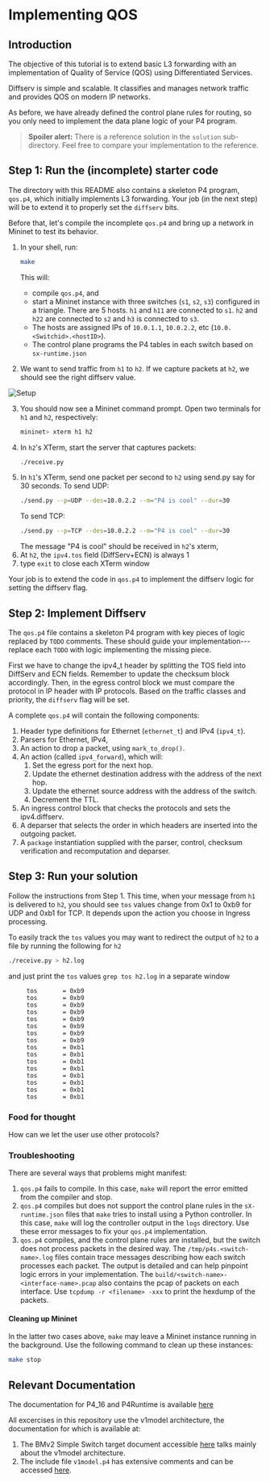 # Implementing QOS

## Introduction

The objective of this tutorial is to extend basic L3 forwarding with
an implementation of Quality of Service (QOS) using Differentiated Services.

Diffserv is simple and scalable. It classifies and manages network traffic and provides QOS on modern IP networks.

As before, we have already defined the control plane rules for
routing, so you only need to implement the data plane logic of your P4
program.

> **Spoiler alert:** There is a reference solution in the `solution`
> sub-directory. Feel free to compare your implementation to the reference.

## Step 1: Run the (incomplete) starter code

The directory with this README also contains a skeleton P4 program,
`qos.p4`, which initially implements L3 forwarding. Your job (in the
next step) will be to extend it to properly set the `diffserv` bits.

Before that, let's compile the incomplete `qos.p4` and bring up a
network in Mininet to test its behavior.

1. In your shell, run:
   ```bash
   make
   ```
   This will:
   * compile `qos.p4`, and
   * start a Mininet instance with three switches (`s1`, `s2`, `s3`) configured
     in a triangle. There are 5 hosts. `h1` and `h11` are connected to `s1`.
     `h2` and `h22` are connected to `s2` and `h3` is connected to `s3`.
   * The hosts are assigned IPs of `10.0.1.1`, `10.0.2.2`, etc
     (`10.0.<Switchid>.<hostID>`).
   * The control plane programs the P4 tables in each switch based on
     `sx-runtime.json`

2. We want to send traffic from `h1` to `h2`. If we
capture packets at `h2`, we should see the right diffserv value.

![Setup](setup.png)

3. You should now see a Mininet command prompt. Open two terminals
for `h1` and `h2`, respectively:
   ```bash
   mininet> xterm h1 h2
   ```
4. In `h2`'s XTerm, start the server that captures packets:
   ```bash
   ./receive.py
   ```
5. In `h1`'s XTerm, send one packet per second to `h2` using send.py
say for 30 seconds.
   To send UDP:
   ```bash
   ./send.py --p=UDP --des=10.0.2.2 --m="P4 is cool" --dur=30
   ```
   To send TCP:
   ```bash
   ./send.py --p=TCP --des=10.0.2.2 --m="P4 is cool" --dur=30
   ```
   The message "P4 is cool" should be received in `h2`'s xterm,
6. At `h2`, the `ipv4.tos` field (DiffServ+ECN) is always 1
7. type `exit` to close each XTerm window

Your job is to extend the code in `qos.p4` to implement the diffserv logic
for setting the diffserv flag.

## Step 2: Implement Diffserv

The `qos.p4` file contains a skeleton P4 program with key pieces of
logic replaced by `TODO` comments.  These should guide your
implementation---replace each `TODO` with logic implementing the
missing piece.

First we have to change the ipv4_t header by splitting the TOS field
into DiffServ and ECN fields.  Remember to update the checksum block
accordingly.  Then, in the egress control block we must compare the
protocol in IP header with IP protocols. Based on the traffic classes
and priority, the `diffserv` flag will be set.

A complete `qos.p4` will contain the following components:

1. Header type definitions for Ethernet (`ethernet_t`) and IPv4 (`ipv4_t`).
2. Parsers for Ethernet, IPv4,
3. An action to drop a packet, using `mark_to_drop()`.
4. An action (called `ipv4_forward`), which will:
	1. Set the egress port for the next hop.
	2. Update the ethernet destination address with the address of
           the next hop.
	3. Update the ethernet source address with the address of the switch.
	4. Decrement the TTL.
5. An ingress control block that checks the protocols and sets the ipv4.diffserv.
6. A deparser that selects the order in which headers are inserted into the outgoing
   packet.
7. A `package` instantiation supplied with the parser, control,
  checksum verification and recomputation and deparser.

## Step 3: Run your solution

Follow the instructions from Step 1. This time, when your message from
`h1` is delivered to `h2`, you should see `tos` values change from 0x1
to  0xb9 for UDP and 0xb1 for TCP. It depends upon the action you choose
in Ingress processing.

To easily track the `tos` values you may want to redirect the output
of `h2` to a file by running the following for `h2`
   ```bash
   ./receive.py > h2.log
   ```
and just print the `tos` values `grep tos h2.log` in a separate window
```
     tos       = 0xb9
     tos       = 0xb9
     tos       = 0xb9
     tos       = 0xb9
     tos       = 0xb9
     tos       = 0xb9
     tos       = 0xb9
     tos       = 0xb9
     tos       = 0xb1
     tos       = 0xb1
     tos       = 0xb1
     tos       = 0xb1
     tos       = 0xb1
     tos       = 0xb1
     tos       = 0xb1
     tos       = 0xb1

```

### Food for thought

How can we let the user use other protocols?

### Troubleshooting

There are several ways that problems might manifest:

1. `qos.p4` fails to compile.  In this case, `make` will report the
   error emitted from the compiler and stop.
2. `qos.p4` compiles but does not support the control plane rules in
   the `sX-runtime.json` files that `make` tries to install using
   a Python controller. In this case, `make` will log the controller output
   in the `logs` directory. Use these error messages to fix your `qos.p4`
   implementation.
3. `qos.p4` compiles, and the control plane rules are installed, but
   the switch does not process packets in the desired way.  The
   `/tmp/p4s.<switch-name>.log` files contain trace messages
   describing how each switch processes each packet.  The output is
   detailed and can help pinpoint logic errors in your implementation.
   The `build/<switch-name>-<interface-name>.pcap` also contains the
   pcap of packets on each interface. Use `tcpdump -r <filename> -xxx`
   to print the hexdump of the packets.

#### Cleaning up Mininet

In the latter two cases above, `make` may leave a Mininet instance
running in the background.  Use the following command to clean up
these instances:

```bash
make stop
```

## Relevant Documentation

The documentation for P4_16 and P4Runtime is available [here](https://p4.org/specs/)

All excercises in this repository use the v1model architecture, the documentation for which is available at:
1. The BMv2 Simple Switch target document accessible [here](https://github.com/p4lang/behavioral-model/blob/master/docs/simple_switch.md) talks mainly about the v1model architecture.
2. The include file `v1model.p4` has extensive comments and can be accessed [here](https://github.com/p4lang/p4c/blob/master/p4include/v1model.p4).